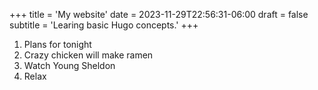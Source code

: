 +++
title = 'My website'
date = 2023-11-29T22:56:31-06:00
draft = false
subtitle = 'Learing basic Hugo concepts.'
+++


1. Plans for tonight
2. Crazy chicken will make ramen
3. Watch Young Sheldon
4. Relax
